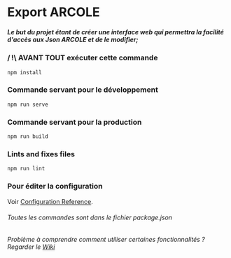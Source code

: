 # Export ARCOLE

##### Le but du projet étant de créer une interface web qui permettra la facilité d'accès aux Json ARCOLE et de le modifier;

### / !\ AVANT TOUT exécuter cette commande
```
npm install
```

### Commande servant pour le développement
```
npm run serve
```

### Commande servant pour la production
```
npm run build
```

### Lints and fixes files
```
npm run lint
```

### Pour éditer la configuration
Voir [Configuration Reference](https://cli.vuejs.org/config/).

###### Toutes les commandes sont dans le fichier package.json
###### Problème à comprendre comment utiliser certaines fonctionnalités ? Regarder le [Wiki](https://github.com/AloySama/csi-interface-graphique/wiki)

